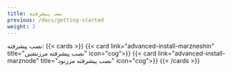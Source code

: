 ```yaml
---
title: نصب پیشرفته
previous: /docs/getting-started
weight: 3
---
```

نصب پیشرفته:
{{< cards >}}
    {{< card link="advanced-install-marzneshin" title="نصب پیشرفته مرزنشین" icon="cog">}}
    {{< card link="advanced-install-marznode" title="نصب پیشرفته مرزنود" icon="cog">}}
{{< /cards >}}